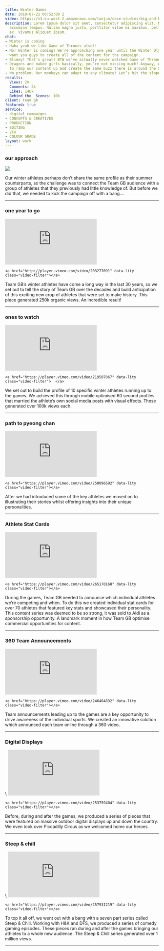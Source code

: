 ```yaml
---
title: Winter Games
date: 2018-07-21 06:52:00 Z
video: https://s3.eu-west-2.amazonaws.com/tanjun/case-studies/big-and-bold/reel
description: Lorem ipsum dolor sit amet, consectetur adipiscing elit. Morbi laoreet
  accumsan tempus. Nullam magna justo, porttitor vitae mi maximus, pellentesque tristique
  ex. Vivamus aliquet ipsum.
chat:
- Winter is coming
- Haha yeah we like Game of Thrones also!!
- No! Winter is coming! We’re approaching one year until the Winter Olympics and we
  want you guys to create all of the content for the campaign.
- Blimey! That’s great! BTW we’ve actually never watched Game of Thrones.
- Dragons and naked girls basically, you’re not missing much! Anyway, we really want
  to ramp our content up and create the same buzz there is around the Summer Games.
- No problem. Our monkeys can adapt to any climate! Let’s hit the slopes.
results:
  Views: 2m
  Comments: 4k
  Likes: 146k
  Behind the  Scenes: 10k
client: team gb
featured: true
service:
- digital campaigns
- CONCEPTS & CREATIVES
- PRODUCTION
- EDITING
- VFX
- COLOUR GRADE
layout: work
---
```


### our approach

<div class="image two-one">
<img src="/uploads/solution-1.gif">
</div>

Our winter athletes perhaps don’t share the same profile as their summer counterparts, so the challenge was to connect the Team GB audience with a group of athletes that they previously had little knowledge of.
But before we did that, we needed to kick the campaign off with a bang….

---

### one year to go

<div class="video one-two big">
<iframe allowfullscreen="" frameborder="0" mozallowfullscreen="" src="https://player.vimeo.com/video/203277091?background=1" webkitallowfullscreen="" kwframeid="5"></iframe>

    <a href="http://player.vimeo.com/video/203277091" data-lity class="video-filter"></a>

</div>

Team GB’s winter athletes have come a long way in the last 30 years, so we set out to tell the story of Team GB over the decades and build anticipation of this exciting new crop of athletes that were set to make history.
This piece generated 250k organic views. An incredible result!

---

### ones to watch

<div class="video one-one">
<iframe allowfullscreen="" frameborder="0" mozallowfullscreen="" src="https://player.vimeo.com/video/219507067?background=1" webkitallowfullscreen="" kwframeid="5"></iframe>

    <a href="https://player.vimeo.com/video/219507067" data-lity class="video-filter">  </a>

</div>

We set out to build the profile of 10 specific winter athletes running up to the games. We achieved this through mobile optimised 60 second profiles that married the athlete’s own social media posts with visual effects.
These generated over 100k views each.

---

### path to pyeong chan

<div class="video one-two big">
<iframe allowfullscreen="" frameborder="0" mozallowfullscreen="" src="https://player.vimeo.com/video/250096692?background=1" webkitallowfullscreen="" kwframeid="5"></iframe>

    <a href="https://player.vimeo.com/video/250096692" data-lity class="video-filter"></a>

</div>

After we had introduced some of the key athletes we moved on to illustrating their stories whilst offering insights into their unique personalities.

---

### Athlete Stat Cards

<div class="video two-one">
<iframe allowfullscreen="" frameborder="0" mozallowfullscreen="" src="https://player.vimeo.com/video/265170168?background=1" webkitallowfullscreen="" kwframeid="5" ></iframe>

    <a href="https://player.vimeo.com/video/265170168" data-lity class="video-filter"></a>

</div>

During the games, Team GB needed to announce which individual athletes we’re competing and when. To do this we created individual stat cards for over 70 athletes that featured key stats and showcased their personality.
This content series was deemed to be so strong, it was sold to Aldi as a sponsorship opportunity. A landmark moment in how Team GB optimise commercial opportunities for content.

---

### 360 Team Announcements

<div class="video one-three">
<iframe allowfullscreen="" frameborder="0" mozallowfullscreen="" src="https://player.vimeo.com/video/246404832?background=1" webkitallowfullscreen="" kwframeid="5"></iframe>

    <a href="https://player.vimeo.com/video/246404832" data-lity class="video-filter"></a>

</div>

Team announcements leading up to the games are a key opportunity to drive awareness of the individual sports. We created an innovative solution which announced each team online through a 360 video.

---

### Digital Displays

<div class="video one-two big">\
<iframe allowfullscreen="" frameborder="0" mozallowfullscreen="" src="https://player.vimeo.com/video/253759404?background=1" webkitallowfullscreen="" kwframeid="5"></iframe>

    <a href="https://player.vimeo.com/video/253759404" data-lity class="video-filter"></a>

</div>

Before, during and after the games, we produced a series of pieces that were featured on massive outdoor digital displays up and down the country. We even took over Piccadilly Circus as we welcomed home our heroes.

---

### Steep & chill

<div class="video one-two">\
<iframe allowfullscreen="" frameborder="0" mozallowfullscreen="" src="https://player.vimeo.com/video/257931219?background=1" webkitallowfullscreen="" kwframeid="5"></iframe>

    <a href="https://player.vimeo.com/video/257931219" data-lity class="video-filter"></a>

</div>

To top it all off, we went out with a bang with a seven part series called Steep & Chill. Working with H&K and DFS, we produced a series of comedy gaming episodes. These pieces ran during and after the games bringing our athletes to a whole new audience.
The Steep & Chill series generated over 1 million views.

---